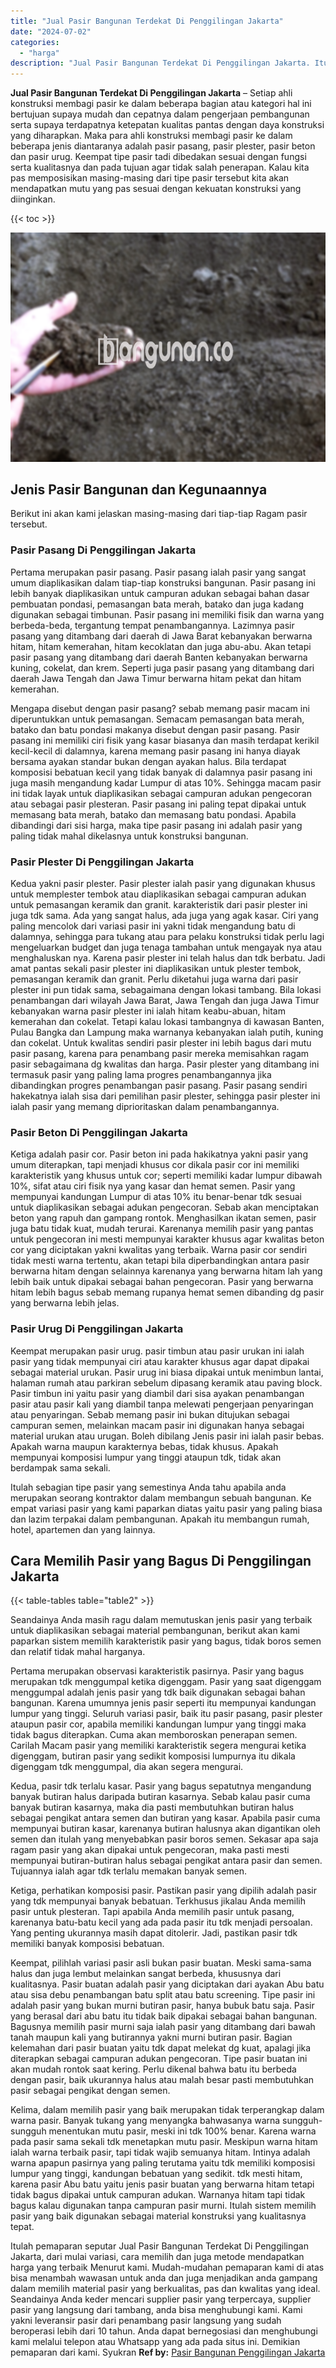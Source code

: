 ```yaml
---
title: "Jual Pasir Bangunan Terdekat Di Penggilingan Jakarta"
date: "2024-07-02"
categories: 
  - "harga"
description: "Jual Pasir Bangunan Terdekat Di Penggilingan Jakarta. Itulah pemaparan seputar Jual Pasir Bangunan Terdekat Di Penggilingan Jakarta, dari mulai variasi, cara..."
---
```


**Jual Pasir Bangunan Terdekat Di Penggilingan Jakarta** – Setiap ahli konstruksi membagi pasir ke dalam beberapa bagian atau kategori hal ini bertujuan supaya mudah dan cepatnya dalam pengerjaan pembangunan serta supaya terdapatnya ketepatan kualitas pantas dengan daya konstruksi yang diharapkan. Maka para ahli konstruksi membagi pasir ke dalam beberapa jenis diantaranya adalah pasir pasang, pasir plester, pasir beton dan pasir urug. Keempat tipe pasir tadi dibedakan sesuai dengan fungsi serta kualitasnya dan pada tujuan agar tidak salah penerapan. Kalau kita pas memposisikan masing-masing dari tipe pasir tersebut kita akan mendapatkan mutu yang pas sesuai dengan kekuatan konstruksi yang diinginkan.

{{< toc >}}

![Jual Pasir Bangunan Terdekat Di Penggilingan Jakarta](/images/jual-pasir-bangunan-55.png)

## Jenis Pasir Bangunan dan Kegunaannya

Berikut ini akan kami jelaskan masing-masing dari tiap-tiap Ragam pasir tersebut.

### Pasir Pasang Di Penggilingan Jakarta

Pertama merupakan pasir pasang. Pasir pasang ialah pasir yang sangat umum diaplikasikan dalam tiap-tiap konstruksi bangunan. Pasir pasang ini lebih banyak diaplikasikan untuk campuran adukan sebagai bahan dasar pembuatan pondasi, pemasangan bata merah, batako dan juga kadang digunakan sebagai timbunan. Pasir pasang ini memiliki fisik dan warna yang berbeda-beda, tergantung tempat penambangannya. Lazimnya pasir pasang yang ditambang dari daerah di Jawa Barat kebanyakan berwarna hitam, hitam kemerahan, hitam kecoklatan dan juga abu-abu. Akan tetapi pasir pasang yang ditambang dari daerah Banten kebanyakan berwarna kuning, cokelat, dan krem. Seperti juga pasir pasang yang ditambang dari daerah Jawa Tengah dan Jawa Timur berwarna hitam pekat dan hitam kemerahan.

Mengapa disebut dengan pasir pasang? sebab memang pasir macam ini diperuntukkan untuk pemasangan. Semacam pemasangan bata merah, batako dan batu pondasi makanya disebut dengan pasir pasang. Pasir pasang ini memiliki ciri fisik yang kasar biasanya dan masih terdapat kerikil kecil-kecil di dalamnya, karena memang pasir pasang ini hanya diayak bersama ayakan standar bukan dengan ayakan halus. Bila terdapat komposisi bebatuan kecil yang tidak banyak di dalamnya pasir pasang ini juga masih mengandung kadar Lumpur di atas 10%. Sehingga macam pasir ini tidak layak untuk diaplikasikan sebagai campuran adukan pengecoran atau sebagai pasir plesteran. Pasir pasang ini paling tepat dipakai untuk memasang bata merah, batako dan memasang batu pondasi. Apabila dibandingi dari sisi harga, maka tipe pasir pasang ini adalah pasir yang paling tidak mahal dikelasnya untuk konstruksi bangunan.

### Pasir Plester Di Penggilingan Jakarta

Kedua yakni pasir plester. Pasir plester ialah pasir yang digunakan khusus untuk memplester tembok atau diaplikasikan sebagai campuran adukan untuk pemasangan keramik dan granit. karakteristik dari pasir plester ini juga tdk sama. Ada yang sangat halus, ada juga yang agak kasar. Ciri yang paling mencolok dari variasi pasir ini yakni tidak mengandung batu di dalamnya, sehingga para tukang atau para pelaku konstruksi tidak perlu lagi mengeluarkan budget dan juga tenaga tambahan untuk mengayak nya atau menghaluskan nya. Karena pasir plester ini telah halus dan tdk berbatu. Jadi amat pantas sekali pasir plester ini diaplikasikan untuk plester tembok, pemasangan keramik dan granit. Perlu diketahui juga warna dari pasir plester ini pun tidak sama, sebagaimana dengan lokasi tambang. Bila lokasi penambangan dari wilayah Jawa Barat, Jawa Tengah dan juga Jawa Timur kebanyakan warna pasir plester ini ialah hitam keabu-abuan, hitam kemerahan dan cokelat. Tetapi kalau lokasi tambangnya di kawasan Banten, Pulau Bangka dan Lampung maka warnanya kebanyakan ialah putih, kuning dan cokelat. Untuk kwalitas sendiri pasir plester ini lebih bagus dari mutu pasir pasang, karena para penambang pasir mereka memisahkan ragam pasir sebagaimana dg kwalitas dan harga. Pasir plester yang ditambang ini termasuk pasir yang paling lama progres penambangannya jika dibandingkan progres penambangan pasir pasang. Pasir pasang sendiri hakekatnya ialah sisa dari pemilihan pasir plester, sehingga pasir plester ini ialah pasir yang memang diprioritaskan dalam penambangannya.

### Pasir Beton Di Penggilingan Jakarta

Ketiga adalah pasir cor. Pasir beton ini pada hakikatnya yakni pasir yang umum diterapkan, tapi menjadi khusus cor dikala pasir cor ini memiliki karakteristik yang khusus untuk cor; seperti memiliki kadar lumpur dibawah 10%, sifat atau ciri fisik nya yang kasar dan hemat semen. Pasir yang mempunyai kandungan Lumpur di atas 10% itu benar-benar tdk sesuai untuk diaplikasikan sebagai adukan pengecoran. Sebab akan menciptakan beton yang rapuh dan gampang rontok. Menghasilkan ikatan semen, pasir juga batu tidak kuat, mudah terurai. Karenanya memilih pasir yang pantas untuk pengecoran ini mesti mempunyai karakter khusus agar kwalitas beton cor yang diciptakan yakni kwalitas yang terbaik. Warna pasir cor sendiri tidak mesti warna tertentu, akan tetapi bila diperbandingkan antara pasir berwarna hitam dengan selainnya karenanya yang berwarna hitam lah yang lebih baik untuk dipakai sebagai bahan pengecoran. Pasir yang berwarna hitam lebih bagus sebab memang rupanya hemat semen dibanding dg pasir yang berwarna lebih jelas.

### Pasir Urug Di Penggilingan Jakarta

Keempat merupakan pasir urug. pasir timbun atau pasir urukan ini ialah pasir yang tidak mempunyai ciri atau karakter khusus agar dapat dipakai sebagai material urukan. Pasir urug ini biasa dipakai untuk menimbun lantai, halaman rumah atau parkiran sebelum dipasang keramik atau paving block. Pasir timbun ini yaitu pasir yang diambil dari sisa ayakan penambangan pasir atau pasir kali yang diambil tanpa melewati pengerjaan penyaringan atau penyaringan. Sebab memang pasir ini bukan ditujukan sebagai campuran semen, melainkan macam pasir ini digunakan hanya sebagai material urukan atau urugan. Boleh dibilang Jenis pasir ini ialah pasir bebas. Apakah warna maupun karakternya bebas, tidak khusus. Apakah mempunyai komposisi lumpur yang tinggi ataupun tdk, tidak akan berdampak sama sekali.

Itulah sebagian tipe pasir yang semestinya Anda tahu apabila anda merupakan seorang kontraktor dalam membangun sebuah bangunan. Ke empat variasi pasir yang kami paparkan diatas yaitu pasir yang paling biasa dan lazim terpakai dalam pembangunan. Apakah itu membangun rumah, hotel, apartemen dan yang lainnya.

## Cara Memilih Pasir yang Bagus Di Penggilingan Jakarta

{{< table-tables table="table2" >}}

Seandainya Anda masih ragu dalam memutuskan jenis pasir yang terbaik untuk diaplikasikan sebagai material pembangunan, berikut akan kami paparkan sistem memilih karakteristik pasir yang bagus, tidak boros semen dan relatif tidak mahal harganya.

Pertama merupakan observasi karakteristik pasirnya. Pasir yang bagus merupakan tdk menggumpal ketika digenggam. Pasir yang saat digenggam menggumpal adalah jenis pasir yang tdk baik digunakan sebagai bahan bangunan. Karena umumnya jenis pasir seperti itu mempunyai kandungan lumpur yang tinggi. Seluruh variasi pasir, baik itu pasir pasang, pasir plester ataupun pasir cor, apabila memiliki kandungan lumpur yang tinggi maka tidak bagus diterapkan. Cuma akan memboroskan penerapan semen. Carilah Macam pasir yang memiliki karakteristik segera mengurai ketika digenggam, butiran pasir yang sedikit komposisi lumpurnya itu dikala digenggam tdk menggumpal, dia akan segera mengurai.

Kedua, pasir tdk terlalu kasar. Pasir yang bagus sepatutnya mengandung banyak butiran halus daripada butiran kasarnya. Sebab kalau pasir cuma banyak butiran kasarnya, maka dia pasti membutuhkan butiran halus sebagai pengikat antara semen dan butiran yang kasar. Apabila pasir cuma mempunyai butiran kasar, karenanya butiran halusnya akan digantikan oleh semen dan itulah yang menyebabkan pasir boros semen. Sekasar apa saja ragam pasir yang akan dipakai untuk pengecoran, maka pasti mesti mempunyai butiran-butiran halus sebagai pengikat antara pasir dan semen. Tujuannya ialah agar tdk terlalu memakan banyak semen.

Ketiga, perhatikan komposisi pasir. Pastikan pasir yang dipilih adalah pasir yang tdk mempunyai banyak bebatuan. Terkhusus jikalau Anda memilih pasir untuk plesteran. Tapi apabila Anda memilih pasir untuk pasang, karenanya batu-batu kecil yang ada pada pasir itu tdk menjadi persoalan. Yang penting ukurannya masih dapat ditolerir. Jadi, pastikan pasir tdk memiliki banyak komposisi bebatuan.

Keempat, pilihlah variasi pasir asli bukan pasir buatan. Meski sama-sama halus dan juga lembut melainkan sangat berbeda, khususnya dari kualitasnya. Pasir buatan adalah pasir yang diciptakan dari ayakan Abu batu atau sisa debu penambangan batu split atau batu screening. Tipe pasir ini adalah pasir yang bukan murni butiran pasir, hanya bubuk batu saja. Pasir yang berasal dari abu batu itu tidak baik dipakai sebagai bahan bangunan. Bagusnya memilih pasir murni saja ialah pasir yang ditambang dari bawah tanah maupun kali yang butirannya yakni murni butiran pasir. Bagian kelemahan dari pasir buatan yaitu tdk dapat melekat dg kuat, apalagi jika diterapkan sebagai campuran adukan pengecoran. Tipe pasir buatan ini akan mudah rontok saat kering. Perlu dikenal bahwa batu itu berbeda dengan pasir, baik ukurannya halus atau malah besar pasti membutuhkan pasir sebagai pengikat dengan semen.

Kelima, dalam memilih pasir yang baik merupakan tidak terperangkap dalam warna pasir. Banyak tukang yang menyangka bahwasanya warna sungguh-sungguh menentukan mutu pasir, meski ini tdk 100% benar. Karena warna pada pasir sama sekali tdk menetapkan mutu pasir. Meskipun warna hitam ialah warna terbaik pasir, tapi tidak wajib semuanya hitam. Intinya adalah warna apapun pasirnya yang paling terutama yaitu tdk memiliki komposisi lumpur yang tinggi, kandungan bebatuan yang sedikit. tdk mesti hitam, karena pasir Abu batu yaitu jenis pasir buatan yang berwarna hitam tetapi tidak bagus dipakai untuk campuran adukan. Warnanya hitam tapi tidak bagus kalau digunakan tanpa campuran pasir murni. Itulah sistem memilih pasir yang baik digunakan sebagai material konstruksi yang kualitasnya tepat.

Itulah pemaparan seputar Jual Pasir Bangunan Terdekat Di Penggilingan Jakarta, dari mulai variasi, cara memilih dan juga metode mendapatkan harga yang terbaik Menurut kami. Mudah-mudahan pemaparan kami di atas bisa menambah wawasan untuk anda dan juga menjadikan anda gampang dalam memilih material pasir yang berkualitas, pas dan kwalitas yang ideal. Seandainya Anda keder mencari supplier pasir yang terpercaya, supplier pasir yang langsung dari tambang, anda bisa menghubungi kami. Kami yakni leveransir pasir dari penambang pasir langsung yang sudah beroperasi lebih dari 10 tahun. Anda dapat bernegosiasi dan menghubungi kami melalui telepon atau Whatsapp yang ada pada situs ini. Demikian pemaparan dari kami. Syukran
**Ref by:** [Pasir Bangunan Penggilingan Jakarta](https://id.wikipedia.org/wiki/Pasir)
